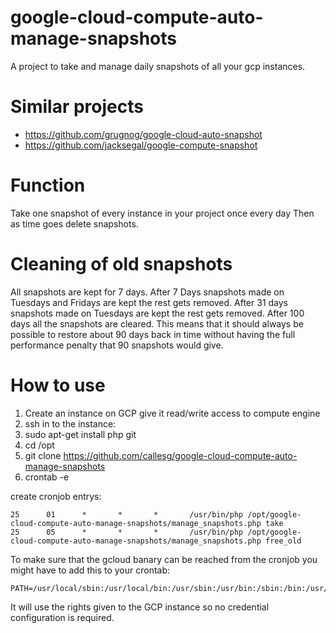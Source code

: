 # google-cloud-compute-auto-manage-snapshots
A project to take and manage daily snapshots of all your gcp instances.

# Similar projects
* https://github.com/grugnog/google-cloud-auto-snapshot
* https://github.com/jacksegal/google-compute-snapshot



# Function
Take one snapshot of every instance in your project once every day
Then as time goes delete snapshots.

# Cleaning of old snapshots
All snapshots are kept for 7 days. After 7 Days snapshots made on Tuesdays and Fridays are kept the rest gets removed. After 31 days snapshots made on Tuesdays are kept the rest gets removed. After 100 days all the snapshots are cleared. This means that it should always be possible to restore about 90 days back in time without having the full performance penalty that 90 snapshots would give.

# How to use
1. Create an instance on GCP give it read/write access to compute engine
1. ssh in to the instance:
1. sudo apt-get install php git
1. cd /opt
1. git clone https://github.com/callesg/google-cloud-compute-auto-manage-snapshots
1. crontab -e


create cronjob entrys:
```cronjob
25      01      *       *       *       /usr/bin/php /opt/google-cloud-compute-auto-manage-snapshots/manage_snapshots.php take
25      05      *       *       *       /usr/bin/php /opt/google-cloud-compute-auto-manage-snapshots/manage_snapshots.php free_old
```

To make sure that the gcloud banary can be reached from the cronjob you might have to add this to your crontab:
```
PATH=/usr/local/sbin:/usr/local/bin:/usr/sbin:/usr/bin:/sbin:/bin:/usr/games:/usr/local/games:/snap/bin
```

It will use the rights given to the GCP instance so no credential configuration is required. 
